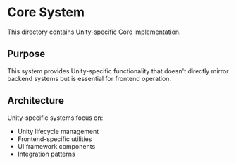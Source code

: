 # Core System

This directory contains Unity-specific Core implementation.

## Purpose

This system provides Unity-specific functionality that doesn't directly mirror backend systems but is essential for frontend operation.

## Architecture

Unity-specific systems focus on:
- Unity lifecycle management
- Frontend-specific utilities
- UI framework components
- Integration patterns
